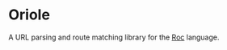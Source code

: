 Oriole
======

A URL parsing and route matching library for the [Roc](https://roc-lang.org) language.
